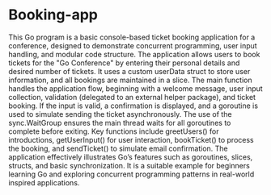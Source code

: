 # Booking-app
This Go program is a basic console-based ticket booking application for a conference, designed to demonstrate concurrent programming, user input handling, and modular code structure. The application allows users to book tickets for the "Go Conference" by entering their personal details and desired number of tickets. It uses a custom userData struct to store user information, and all bookings are maintained in a slice. The main function handles the application flow, beginning with a welcome message, user input collection, validation (delegated to an external helper package), and ticket booking. If the input is valid, a confirmation is displayed, and a goroutine is used to simulate sending the ticket asynchronously. The use of the sync.WaitGroup ensures the main thread waits for all goroutines to complete before exiting. Key functions include greetUsers() for introductions, getUserInput() for user interaction, bookTicket() to process the booking, and sendTicket() to simulate email confirmation. The application effectively illustrates Go’s features such as goroutines, slices, structs, and basic synchronization. It is a suitable example for beginners learning Go and exploring concurrent programming patterns in real-world inspired applications.
